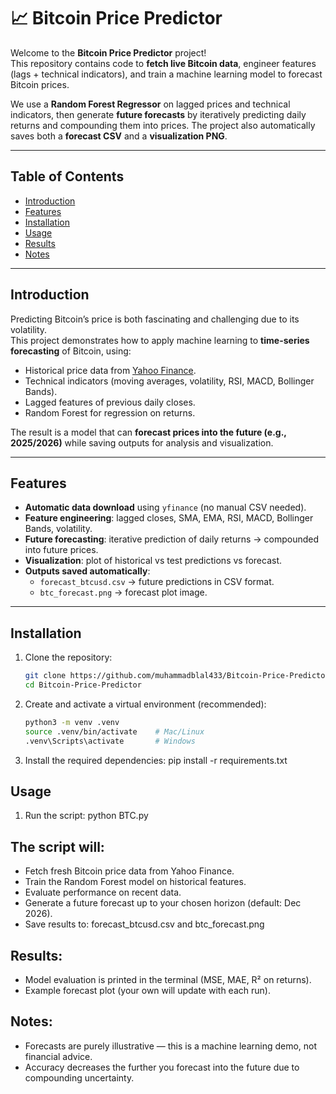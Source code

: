 # 📈 Bitcoin Price Predictor

Welcome to the **Bitcoin Price Predictor** project!  
This repository contains code to **fetch live Bitcoin data**, engineer features (lags + technical indicators), and train a machine learning model to forecast Bitcoin prices.  

We use a **Random Forest Regressor** on lagged prices and technical indicators, then generate **future forecasts** by iteratively predicting daily returns and compounding them into prices. The project also automatically saves both a **forecast CSV** and a **visualization PNG**.

---

## Table of Contents
- [Introduction](#introduction)  
- [Features](#features)  
- [Installation](#installation)  
- [Usage](#usage)  
- [Results](#results)  
- [Notes](#notes)

---

## Introduction
Predicting Bitcoin’s price is both fascinating and challenging due to its volatility.  
This project demonstrates how to apply machine learning to **time-series forecasting** of Bitcoin, using:
- Historical price data from [Yahoo Finance](https://finance.yahoo.com/quote/BTC-USD/).  
- Technical indicators (moving averages, volatility, RSI, MACD, Bollinger Bands).  
- Lagged features of previous daily closes.  
- Random Forest for regression on returns.  

The result is a model that can **forecast prices into the future (e.g., 2025/2026)** while saving outputs for analysis and visualization.

---

## Features
- **Automatic data download** using `yfinance` (no manual CSV needed).  
- **Feature engineering**: lagged closes, SMA, EMA, RSI, MACD, Bollinger Bands, volatility.  
- **Future forecasting**: iterative prediction of daily returns → compounded into future prices.  
- **Visualization**: plot of historical vs test predictions vs forecast.  
- **Outputs saved automatically**:  
  - `forecast_btcusd.csv` → future predictions in CSV format.  
  - `btc_forecast.png` → forecast plot image.  

---

## Installation

1. Clone the repository:
   ```sh
   git clone https://github.com/muhammadblal433/Bitcoin-Price-Predictor.git
   cd Bitcoin-Price-Predictor

2. Create and activate a virtual environment (recommended):
   ```sh
   python3 -m venv .venv
   source .venv/bin/activate    # Mac/Linux
   .venv\Scripts\activate       # Windows

3. Install the required dependencies:
   pip install -r requirements.txt


## Usage

1. Run the script:
   python BTC.py

## The script will:
- Fetch fresh Bitcoin price data from Yahoo Finance.
- Train the Random Forest model on historical features.
- Evaluate performance on recent data.
- Generate a future forecast up to your chosen horizon (default: Dec 2026).
- Save results to: forecast_btcusd.csv and btc_forecast.png

## Results:
- Model evaluation is printed in the terminal (MSE, MAE, R² on returns).
- Example forecast plot (your own will update with each run).

## Notes:
- Forecasts are purely illustrative — this is a machine learning demo, not financial advice.
- Accuracy decreases the further you forecast into the future due to compounding uncertainty.